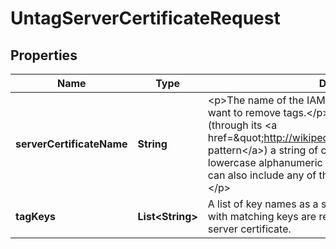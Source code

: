 

# UntagServerCertificateRequest


## Properties

| Name | Type | Description | Notes |
|------------ | ------------- | ------------- | -------------|
|**serverCertificateName** | **String** | &lt;p&gt;The name of the IAM server certificate from which you want to remove tags.&lt;/p&gt; &lt;p&gt;This parameter allows (through its &lt;a href&#x3D;\&quot;http://wikipedia.org/wiki/regex\&quot;&gt;regex pattern&lt;/a&gt;) a string of characters consisting of upper and lowercase alphanumeric characters with no spaces. You can also include any of the following characters: _+&#x3D;,.@-&lt;/p&gt; |  |
|**tagKeys** | **List&lt;String&gt;** | A list of key names as a simple array of strings. The tags with matching keys are removed from the specified IAM server certificate. |  |



